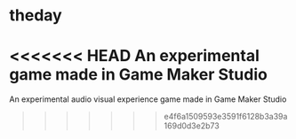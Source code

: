theday
======

<<<<<<< HEAD
An experimental game made in Game Maker Studio
=======
An experimental audio visual experience game made in Game Maker Studio
>>>>>>> e4f6a1509593e3591f6128b3a39a169d0d3e2b73
